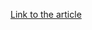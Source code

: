 [Link to the article](https://www.netcraft.com/blog/darcula-smishing-attacks-target-usps-and-global-postal-services/)
